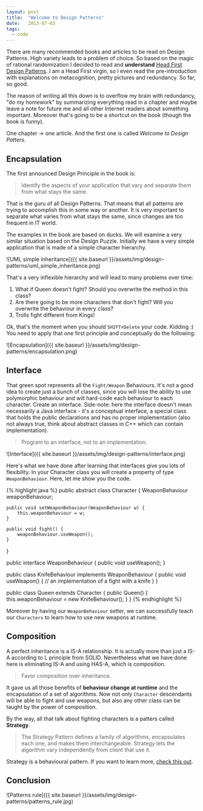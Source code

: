 ```yaml
---
layout: post
title:  "Welcome to Design Patterns"
date:   2013-07-03
tags:
  - code
---
```


There are many recommended books and articles to be read on Design Patterns. High variety leads to a problem of choice. So based on the magic of rational randomization I decided to read and **understand** [Head First Design Patterns](http://www.amazon.com/First-Design-Patterns-Elisabeth-Freeman/dp/0596007124). I am a Head First virgin, so I even read the pre-introduction with explanations on metacognition, pretty pictures and redundancy. So far, so good.

The reason of writing all this down is to overflow my brain with redundancy, "do my homework" by summarizing everything read in a chapter and maybe leave a note for future me and all other Internet readers about something important. Moreover that's going to be a shortcut on the book (though the book is funny).

One chapter &#8594; one article. And the first one is called *Welcome to Design Patters*.

## Encapsulation

The first announced Design Principle in the book is:

> Identify the aspects of your application that vary and separate them from what stays the same.

That is the guru of all Design Patterns. That means that all patterns are trying to accomplish this in some way or another. It is very important to separate what varies from what stays the same, since changes are too frequent in IT world.

The examples in the book are based on ducks. We will examine a very similar situation based on the Design Puzzle. Initially we have a very simple application that is made of a simple character hierarchy.

![UML simple inheritance]({{ site.baseurl }}/assets/img/design-patterns/uml_simple_inheritance.png)

That's a very inflexible hierarchy and will lead to many problems over time:

1. What if Queen doesn't fight? Should you overwrite the method in this class?
2. Are there going to be more characters that don't fight? Will you overwrite the behaviour in every class?
2. Trolls fight different from Kings!

Ok, that's the moment when you should `SHIFT+Delete` your code. Kidding :) You need to apply that one first principle and conceptually do the following:

![Encapsulation]({{ site.baseurl }}/assets/img/design-patterns/encapsulation.png)

## Interface

That green spot represents all the `Fight/Weapon` Behaviours. It's not a good idea to create just a bunch of classes, since you will lose the ability to use polymorphic behaviour and will hard-code each behaviour to each character. Create an interface. Side-note: here the interface doesn't mean necessarily a Java interface - it's a conceptual interface, a special class that holds the public declarations and has no proper implementation (also not always true, think about abstract classes in C++ which can contain implementation).

> Program to an interface, not to an implementation.

![Interface]({{ site.baseurl }}/assets/img/design-patterns/interface.png)

Here's what we have done after learning that interfaces give you lots of flexibility. In your Character class you will create a property of type `WeaponBehaviour`. Here, let me show you the code.

{% highlight java %}
public abstract class Character {
	WeaponBehaviour weaponBehaviour;

	public void setWeaponBehaviour(WeaponBehaviour w) {
		this.weaponBehaviour = w;
	}

	public void fight() {
		weaponBehaviour.useWeapon();
	}
}

public interface WeaponBehaviour {
	public void useWeapon();
}

public class KnifeBehaviour implements WeaponBehaviour {
	public void useWeapon() {
		// an implementation of a fight with a knife
	}
}

public class Queen extends Character {
	public Queen() {
		this.weaponBehaviour = new KnifeBehaviour();
	}
}
{% endhighlight %}

Moreover by having our `WeaponBehaviour` setter, we can successfully teach our `Characters` to learn how to use new weapons at runtime.

## Composition

A perfect inheritance is a IS-A relationship. It is actually more than just a IS-A according to L principle from SOLID. Nevertheless what we have done here is eliminating IS-A and using HAS-A, which is composition.

> Favor composition over inheritance.

It gave us all those benefits of **behaviour change at runtime** and the encapsulation of a set of algorithms. Now not only `Character` descendants will be able to fight and use weapons, but also any other class can be taught by the power of composition.

By the way, all that talk about fighting characters is a patters called **Strategy**.

> The Strategy Pattern defines a family of algorithms, encapsulates each one, and makes them interchangeable. Strategy lets the algorithm vary independently from client that use it.

Strategy is a behavioural pattern. If you want to learn more, [check this out](http://www.vincehuston.org/dp/strategy.html).

## Conclusion

![Patterns rule]({{ site.baseurl }}/assets/img/design-patterns/patterns_rule.jpg)
